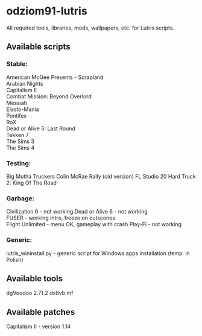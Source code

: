 # odziom91-lutris
All required tools, libraries, mods, wallpapers, etc. for Lutris scripts.  

## Available scripts
### Stable:
American McGee Presents - Scrapland  
Arabian Nights  
Capitalism II  
Combat Mission: Beyond Overlord  
Messiah  
Elasto-Mania  
Pontifex  
RoX  
Dead or Alive 5: Last Round  
Tekken 7  
The Sims 3  
The Sims 4  

### Testing:
Big Mutha Truckers
Colin McRae Rally (old version)
FL Studio 20
Hard Truck 2: King Of The Road

### Garbage:
Civilization 6 - not working
Dead or Alive 6 - not working  
FUSER - working intro, freeze on cutscenes  
Flight Unlimited - menu OK, gameplay with crash
Play-Fi - not working

### Generic:
lutris_wininstall.py - generic script for Windows apps installation (temp. in Polish)

## Available tools
dgVoodoo 2.71.2
dx8vb
mf

## Available patches
Capitalism II - version 1.14